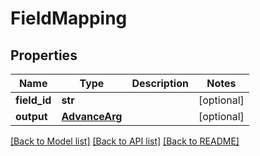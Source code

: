 # FieldMapping

## Properties
Name | Type | Description | Notes
------------ | ------------- | ------------- | -------------
**field_id** | **str** |  | [optional] 
**output** | [**AdvanceArg**](AdvanceArg.md) |  | [optional] 

[[Back to Model list]](../README.md#documentation-for-models) [[Back to API list]](../README.md#documentation-for-api-endpoints) [[Back to README]](../README.md)


